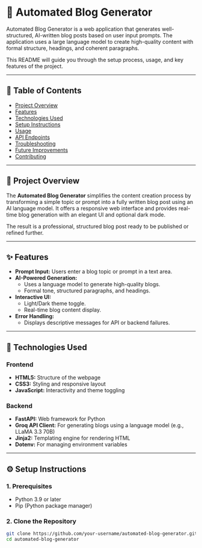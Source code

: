 # 📝 Automated Blog Generator

Automated Blog Generator is a web application that generates well-structured, AI-written blog posts based on user input prompts. The application uses a large language model to create high-quality content with formal structure, headings, and coherent paragraphs.

This README will guide you through the setup process, usage, and key features of the project.

---

## 📑 Table of Contents

- [Project Overview](#project-overview)
- [Features](#features)
- [Technologies Used](#technologies-used)
- [Setup Instructions](#setup-instructions)
- [Usage](#usage)
- [API Endpoints](#api-endpoints)
- [Troubleshooting](#troubleshooting)
- [Future Improvements](#future-improvements)
- [Contributing](#contributing)

---

## 📘 Project Overview

The **Automated Blog Generator** simplifies the content creation process by transforming a simple topic or prompt into a fully written blog post using an AI language model. It offers a responsive web interface and provides real-time blog generation with an elegant UI and optional dark mode.

The result is a professional, structured blog post ready to be published or refined further.

---

## ✨ Features

- **Prompt Input:** Users enter a blog topic or prompt in a text area.
- **AI-Powered Generation:**
  - Uses a language model to generate high-quality blogs.
  - Formal tone, structured paragraphs, and headings.
- **Interactive UI:**
  - Light/Dark theme toggle.
  - Real-time blog content display.
- **Error Handling:**
  - Displays descriptive messages for API or backend failures.

---

## 🧰 Technologies Used

### Frontend

- **HTML5:** Structure of the webpage
- **CSS3:** Styling and responsive layout
- **JavaScript:** Interactivity and theme toggling

### Backend

- **FastAPI:** Web framework for Python
- **Groq API Client:** For generating blogs using a language model (e.g., LLaMA 3.3 70B)
- **Jinja2:** Templating engine for rendering HTML
- **Dotenv:** For managing environment variables

---

## ⚙️ Setup Instructions

### 1. Prerequisites

- Python 3.9 or later
- Pip (Python package manager)

### 2. Clone the Repository

```bash
git clone https://github.com/your-username/automated-blog-generator.git
cd automated-blog-generator
